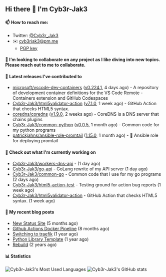 ## Hi there 👋 I'm Cyb3r-Jak3

#### 📫 How to reach me:
  - Twitter: [@Cyb3r_Jak3](https://twitter.com/Cyb3r_Jak3)
  - ✉️ cyb3rjak3@pm.me
    - [PGP key](https://gist.githubusercontent.com/Cyb3r-Jak3/d1068b61b50239b171faf018a0269f67/raw/b876db002e6b0630795382c0b9134771ffa5fe3a/cyb3rjak3@pm.me.asc)


#### 👯 I’m looking to collaborate on any project as I like diving into new topics. Please reach out to me to collaborate.


#### 🔭 Latest releases I've contributed to

- [microsoft/vscode-dev-containers](https://github.com/microsoft/vscode-dev-containers) ([v0.224.1](https://github.com/microsoft/vscode-dev-containers/releases/tag/v0.224.1), 4 days ago) - A repository of development container definitions for the VS Code Remote - Containers extension and GitHub Codespaces
- [Cyb3r-Jak3/html5validator-action](https://github.com/Cyb3r-Jak3/html5validator-action) ([v7.1.0](https://github.com/Cyb3r-Jak3/html5validator-action/releases/tag/v7.1.0), 1 week ago) - GitHub Action that checks HTML5 syntax.
- [coredns/coredns](https://github.com/coredns/coredns) ([v1.9.0](https://github.com/coredns/coredns/releases/tag/v1.9.0), 2 weeks ago) - CoreDNS is a DNS server that chains plugins
- [Cyb3r-Jak3/common-python](https://github.com/Cyb3r-Jak3/common-python) ([v0.0.5](https://github.com/Cyb3r-Jak3/common-python/releases/tag/v0.0.5), 1 month ago) - Common code for my python programs
- [patrickjahns/ansible-role-promtail](https://github.com/patrickjahns/ansible-role-promtail) ([1.15.0](https://github.com/patrickjahns/ansible-role-promtail/releases/tag/1.15.0), 1 month ago) - 🔧 Ansible role for deploying promtail

#### 👷 Check out what I'm currently working on

- [Cyb3r-Jak3/workers-dns-api](https://github.com/Cyb3r-Jak3/workers-dns-api) -  (1 day ago)
- [Cyb3r-Jak3/go-api](https://github.com/Cyb3r-Jak3/go-api) - GoLang rewrite of my API server (1 day ago)
- [Cyb3r-Jak3/common-go](https://github.com/Cyb3r-Jak3/common-go) - Common code that I use for my go programs (2 days ago)
- [Cyb3r-Jak3/html5-action-test](https://github.com/Cyb3r-Jak3/html5-action-test) - Testing ground for action bug reports (1 week ago)
- [Cyb3r-Jak3/html5validator-action](https://github.com/Cyb3r-Jak3/html5validator-action) - GitHub Action that checks HTML5 syntax. (1 week ago)

#### 📜 My recent blog posts

- [New Status Site](https://blog.cyberjake.xyz/New-Status-Site/) (5 months ago)
- [Github Actions Docker Pipeline](https://blog.cyberjake.xyz/Github-Action-Docker/) (8 months ago)
- [Switching to traefik](https://blog.cyberjake.xyz/Traefik/) (1 year ago)
- [Python Library Template](https://blog.cyberjake.xyz/Python-Template/) (1 year ago)
- [Rebuild](https://blog.cyberjake.xyz/Rebuild/) (2 years ago)


#### 📊 Statistics
![Cyb3r-Jak3's Most Used Languages](https://github-readme-stats.vercel.app/api/top-langs/?username=Cyb3r-Jak3&theme=cobalt&hide=css,html,scss)
![Cyb3r-Jak3's GitHub stats](https://github-readme-stats.vercel.app/api?username=Cyb3r-Jak3&count_private=true&show_icons=true&theme=cobalt&line_height=40)
